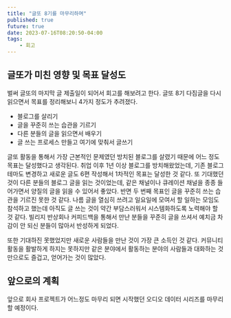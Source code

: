 ```yaml
---
title: "글또 8기를 마무리하며"
published: true
future: true
date: 2023-07-16T08:20:50-04:00
tags:
    - 회고
---
```


## 글또가 미친 영향 및 목표 달성도
벌써 글또의 마지막 글 제출일이 되어서 회고를 해보려고 한다. 글또 8기 다짐글을 다시 읽으면서 목표를 정리해보니 4가지 정도가 추려졌다.

- 블로그를 살리기
- 글을 꾸준히 쓰는 습관을 기르기
- 다른 분들의 글을 읽으면서 배우기
- 글 쓰는 프로세스 만들고 여기에 맞춰서 글쓰기

글또 활동을 통해서 가장 근본적인 문제였던 방치된 블로그를 살렸기 때문에 어느 정도 목표는 달성했다고 생각된다. 취업 이후 1년 이상 블로그를 방치해왔었는데, 기존 블로그 테마도 변경하고 새로운 글도 6편 작성해서 1차적인 목표는 달성한 것 같다. 또 기대했던 것이 다른 분들의 블로그 글을 읽는 것이었는데, 같은 채널이나 큐레이션 채널을 종종 들어가면서 양질의 글을 읽을 수 있어서 좋았다. 반면 두 번째 목표인 글을 꾸준히 쓰는 습관을 기르진 못한 것 같다. 나름 글을 열심히 쓰려고 일요일에 모여서 할 일하는 모임도 참석하고 했는데 아직도 글 쓰는 것이 약간 부담스러워서 시스템화하도록 노력해야 할 것 같다. 빌리지 반상회나 커피드백을 통해서 만난 분들을 꾸준히 글을 쓰셔서 예치금 차감이 안 되신 분들이 많아서 반성하게 되었다. 

또한 기대하진 못했었지만 새로운 사람들을 만난 것이 가장 큰 소득인 것 같다. 커뮤니티 활동을 활발하게 하지는 못하지만 같은 분야에서 활동하는 분야의 사람들과 대화하는 것만으로도 즐겁고, 얻어가는 것이 많았다.

## 앞으로의 계획
앞으로 회사 프로젝트가 어느정도 마무리 되면 시작했던 오디오 데이터 시리즈를 마무리할 예정이다. 
